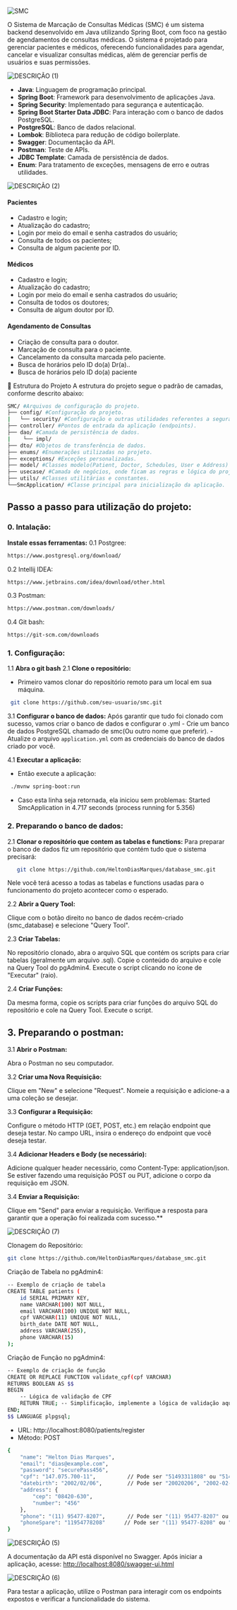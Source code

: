 ![SMC](https://github.com/user-attachments/assets/6a196111-80da-4acd-b688-71fa42181002)

O Sistema de Marcação de Consultas Médicas (SMC) é um sistema backend desenvolvido em Java utilizando Spring Boot, com foco na gestão de agendamentos de consultas médicas. O sistema é projetado para gerenciar pacientes e médicos, oferecendo funcionalidades para agendar, cancelar e visualizar consultas médicas, além de gerenciar perfis de usuários e suas permissões.

![DESCRIÇÃO (1)](https://github.com/user-attachments/assets/b870dfd5-7a9c-42af-8947-eab6b33fce59)

- **Java**: Linguagem de programação principal.
- **Spring Boot**: Framework para desenvolvimento de aplicações Java.
- **Spring Security**: Implementado para segurança e autenticação.
- **Spring Boot Starter Data JDBC**: Para interação com o banco de dados PostgreSQL.
- **PostgreSQL**: Banco de dados relacional.
- **Lombok**: Biblioteca para redução de código boilerplate.
- **Swagger**: Documentação da API.
- **Postman**: Teste de APIs.
- **JDBC Template**: Camada de persistência de dados.
- **Enum**: Para tratamento de exceções, mensagens de erro e outras utilidades.

![DESCRIÇÃO (2)](https://github.com/user-attachments/assets/75cddd7b-711e-420b-b0ef-a8b1b45b14a1)

#### Pacientes

- Cadastro e login;
- Atualização do cadastro;
- Login por meio do email e senha castrados do usuário;
- Consulta de todos os pacientes;
- Consulta de algum paciente por ID.

#### Médicos

- Cadastro e login;
- Atualização do cadastro;
- Login por meio do email e senha castrados do usuário;
- Consulta de todos os doutores;
- Consulta de algum doutor por ID.

#### Agendamento de Consultas

- Criação de consulta para o doutor.
- Marcação de consulta para o paciente.
- Cancelamento da consulta marcada pelo paciente.
- Busca de horários pelo ID do(a) Dr(a)..
- Busca de horários pelo ID do(a) paciente

📁 Estrutura do Projeto
A estrutura do projeto segue o padrão de camadas, conforme descrito abaixo:
```bash
SMC/ #Arquivos de configuração do projeto.
├── config/ #Configuração do projeto.
|   └── security/ #Configuração e outras utilidades referentes a segurança.
├── controller/ #Pontos de entrada da aplicação (endpoints).
├── dao/ #Camada de persistência de dados.
|    └── impl/
├── dto/ #Objetos de transferência de dados.
├── enums/ #Enumerações utilizadas no projeto.
├── exceptions/ #Exceções personalizadas.
├── model/ #Classes modelo(Patient, Doctor, Schedules, User e Address)
├── usecase/ #Camada de negócios, onde ficam as regras e lógica do projeto.
├── utils/ #Classes utilitárias e constantes.
└──SmcApplication/ #Classe principal para inicialização da aplicação.
```
## Passo a passo para utilização do projeto:
### 0. Intalação:
**Instale essas ferramentas:**
0.1 Postgree: 
```bash
https://www.postgresql.org/download/
```
0.2 Intellij IDEA: 
```bash
https://www.jetbrains.com/idea/download/other.html
```
0.3 Postman: 
```bash
https://www.postman.com/downloads/
```
0.4 Git bash:
```bash
https://git-scm.com/downloads
```
### 1. Configuração:
1.1 **Abra o git bash**
2.1 **Clone o repositório:**
   - Primeiro vamos clonar do repositório remoto para um local em sua máquina.
   ```bash
    git clone https://github.com/seu-usuario/smc.git
   ```

3.1 **Configurar o banco de dados:**
    Após garantir que tudo foi clonado com sucesso, vamos criar o banco de dados e configurar o .yml
    - Crie um banco de dados PostgreSQL chamado de smc(Ou outro nome que preferir).
    - Atualize o arquivo `application.yml` com as credenciais do banco de dados criado por você.

4.1 **Executar a aplicação:**
   - Então execute a aplicação:
   ```bash
    ./mvnw spring-boot:run
   ```
   - Caso esta linha seja retornada, ela iniciou sem problemas: Started SmcApplication in 4.717 seconds (process running for 5.356)
     
### 2. Preparando o banco de dados:
2.1 **Clonar o repositório que contem as tabelas e functions:**
   Para preparar o banco de dados fiz um repositório que contém tudo que o sistema precisará:
   ```bash
      git clone https://github.com/HeltonDiasMarques/database_smc.git
   ```
Nele você terá acesso a todas as tabelas e functions  usadas para o funcionamento do projeto acontecer como o esperado.

2.2 **Abrir a Query Tool:**

Clique com o botão direito no banco de dados recém-criado (smc_database) e selecione "Query Tool".

2.3 **Criar Tabelas:**

No repositório clonado, abra o arquivo SQL que contém os scripts para criar tabelas (geralmente um arquivo .sql).
Copie o conteúdo do arquivo e cole na Query Tool do pgAdmin4.
Execute o script clicando no ícone de "Executar" (raio).

2.4 **Criar Funções:**

Da mesma forma, copie os scripts para criar funções do arquivo SQL do repositório e cole na Query Tool.
Execute o script.

## 3. Preparando o postman:
3.1 **Abrir o Postman:**

Abra o Postman no seu computador.

3.2 **Criar uma Nova Requisição:**

Clique em "New" e selecione "Request".
Nomeie a requisição e adicione-a a uma coleção se desejar.

3.3 **Configurar a Requisição:**

Configure o método HTTP (GET, POST, etc.) em relação endpoint que deseja testar.
No campo URL, insira o endereço do endpoint que você deseja testar.

3.4 **Adicionar Headers e Body (se necessário):**

Adicione qualquer header necessário, como Content-Type: application/json.
Se estiver fazendo uma requisição POST ou PUT, adicione o corpo da requisição em JSON.

3.4 **Enviar a Requisição:**

Clique em "Send" para enviar a requisição.
Verifique a resposta para garantir que a operação foi realizada com sucesso.**

![DESCRIÇÃO (7)](https://github.com/user-attachments/assets/69c15762-1868-42d2-a4e7-e3e5c88621eb)

Clonagem do Repositório:
```bash
git clone https://github.com/HeltonDiasMarques/database_smc.git
```
Criação de Tabela no pgAdmin4:
```bash
-- Exemplo de criação de tabela
CREATE TABLE patients (
    id SERIAL PRIMARY KEY,
    name VARCHAR(100) NOT NULL,
    email VARCHAR(100) UNIQUE NOT NULL,
    cpf VARCHAR(11) UNIQUE NOT NULL,
    birth_date DATE NOT NULL,
    address VARCHAR(255),
    phone VARCHAR(15)
);
```
Criação de Função no pgAdmin4:
```bash
-- Exemplo de criação de função
CREATE OR REPLACE FUNCTION validate_cpf(cpf VARCHAR)
RETURNS BOOLEAN AS $$
BEGIN
    -- Lógica de validação de CPF
    RETURN TRUE; -- Simplificação, implemente a lógica de validação aqui
END;
$$ LANGUAGE plpgsql;
```
- URL: http://localhost:8080/patients/register
- Método: POST
```bash
{
    "name": "Helton Dias Marques",
    "email": "dias@example.com",
    "password": "securePass456",
    "cpf": "147.075.700-11",          // Pode ser "51493311808" ou "514.933.118-08"
    "datebirth": "2002/02/06",        // Pode ser "20020206", "2002-02-06" ou "2002/02/06"
    "address": {
        "cep": "08420-630",
        "number": "456"
    },
    "phone": "(11) 95477-8207",       // Pode ser "(11) 95477-8207" ou "11954778207"
    "phoneSpare": "11954778208"      // Pode ser "(11) 95477-8208" ou "11954778208"
}
```
![DESCRIÇÃO (5)](https://github.com/user-attachments/assets/bb13c689-0362-4e18-95cb-35ec88745869)

A documentação da API está disponível no Swagger. Após iniciar a aplicação, acesse:
[http://localhost:8080/swagger-ui.html](http://localhost:8080/swagger-ui.html)

![DESCRIÇÃO (6)](https://github.com/user-attachments/assets/68d676c5-23ba-4418-9be9-e7b47207bda7)

Para testar a aplicação, utilize o Postman para interagir com os endpoints expostos e verificar a funcionalidade do sistema.


